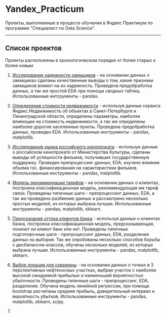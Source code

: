 # Yandex_Practicum

Проекты, выполненные в процессе обучения в Яндекс Практикум по программе "Специалист по Data Science".

_____

## Список проектов

Проекты расположены в хронологическом порядке от более старых к более новым

1. [Исследование надежности заемщиков](https://github.com/MetalUndivided/Yandex_Practicum/tree/master/01_Data_Preprocessing)  - на основании данных о заемщиках сделаны качественные выводы о том, какие признаки заемщиков влияют на их надежность. Проведена предобработка данных, а так же простой EDA при помощи сводных таблиц. Использованные интсрументы - pandas.

2. [Определение стоимости недвижимости](https://github.com/MetalUndivided/Yandex_Practicum/tree/master/02_Exploratory_Analysis) - используя данные сервиса Яндекс.Недвижимость об объектах в Санкт-Петербурге и Ленинградской области, определены параметры, наиболее влияющие на стоимость недвижимости, а так же определены наиболее дорогие населенные пункты. Проведена предобработка данных, проведен EDA. Использованные инструменты - pandas, matplotlib.

3. [Исследование рынка российского кинопроката](https://github.com/MetalUndivided/Yandex_Practicum/tree/master/03_Cumulative_1) - используя данные о российском кинопрокате от Министерства Культуры, сделаны выводы об успешности фильмов, получивших государственную поддержку. Проведен препроцессинг данных, EDA, изучено влияние объема гос. финансирования на характеристики фильмов. Использованные инструменты - pandas, matplotlib.

4. [Модель рекоммендации тарифов](https://github.com/MetalUndivided/Yandex_Practicum/tree/master/05_ML_intro) - на основании данных о клиентах, построена классификационная модель, рекоммендующая им тариф связи. Проведены типичные шаги - препроцессинг данных, EDA, а так же проведено разбиение данных и рассмотрено несколько простых моделей, из которых выбрана лучшая. Использованные инструменты - pandas, matplotlib, sklearn.

5. [Предсказание оттока клиентов банка](https://github.com/MetalUndivided/Yandex_Practicum/tree/master/06_Supervised_ML) - используя данные о клиентах банка, построена классификационная модель, предсказывающая, покинет ли клиент банк или нет. Проведены типичные подготовочные шаги - препроцессинг данных, EDA, разделение данных на выборке. Так же опробованы несколько способов борьбы с дисбалансом классов, обучены несколько моделей, из которых выбрана лучшая. Использованные инструменты - pandas, matplotlib, sklearn.

6. [Выбор локации для скважины](https://github.com/MetalUndivided/Yandex_Practicum/tree/master/07_Business_ML) - на основании данных о точках в 3 перспективных нефтеносных участках, выбран участок с наиболее высокой ожидаемой прибылью и наименьшей вероятностью убыточности. Проведены типичные шаги - препроцессинг, EDA, разделение. Обучена модель линейной регрессии, при помощи bootstrap расчитаны средняя прибыль, доверительный интервал и вероятность убытков. Использованные инструменты - pandas, matplotlib, sklearn, scipy.

7. 
